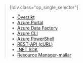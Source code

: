> [!div class="op_single_selector"]
> * [Översikt](../articles/hdinsight/hdinsight-hadoop-provision-linux-clusters.md)
> * [Azure Portal](../articles/hdinsight/hdinsight-hadoop-create-linux-clusters-portal.md)
> * [Azure Data Factory](../articles/hdinsight/hdinsight-hadoop-create-linux-clusters-adf.md)
> * [Azure CLI](../articles/hdinsight/hdinsight-hadoop-create-linux-clusters-azure-cli.md)
> * [Azure PowerShell](../articles/hdinsight/hdinsight-hadoop-create-linux-clusters-azure-powershell.md)
> * [REST-API (cURL)](../articles/hdinsight/hdinsight-hadoop-create-linux-clusters-curl-rest.md)
> * [.NET SDK](../articles/hdinsight/hdinsight-hadoop-create-linux-clusters-dotnet-sdk.md)
> * [Resource Manager-mallar](../articles/hdinsight/hdinsight-hadoop-create-linux-clusters-arm-templates.md)
> 
> 

